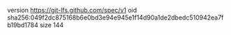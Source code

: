 version https://git-lfs.github.com/spec/v1
oid sha256:049f2dc875168b6e0bd3e94e945e1f14d90a1de2dbedc510942ea7fb19bd1784
size 144
